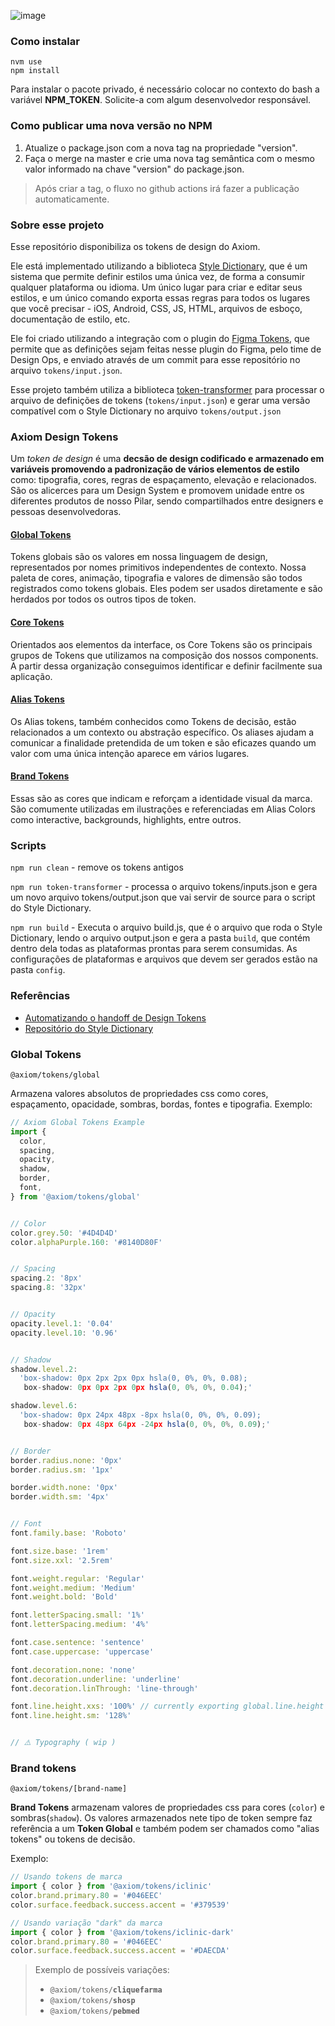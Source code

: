 
![image](https://user-images.githubusercontent.com/9949206/180495595-4c9d4b6a-642d-459f-9361-fd0f4d200658.png)

### Como instalar
```
nvm use
npm install
```
Para instalar o pacote privado, é necessário colocar no contexto do bash a variável **NPM_TOKEN**. Solicite-a com algum desenvolvedor responsável.

### Como publicar uma nova versão no NPM
1. Atualize o package.json com a nova tag na propriedade "version".
2. Faça o merge na master e crie uma nova tag semântica com o mesmo valor informado na chave "version" do package.json. 

>Após criar a tag, o fluxo no github actions irá fazer a publicação automaticamente.


### Sobre esse projeto
Esse repositório disponibiliza os tokens de design do Axiom.

Ele está implementado utilizando a biblioteca [Style Dictionary](https://amzn.github.io/style-dictionary), que é um sistema que permite definir estilos uma única vez, de forma a consumir qualquer plataforma ou idioma. Um único lugar para criar e editar seus estilos, e um único comando exporta essas regras para todos os lugares que você precisar - iOS, Android, CSS, JS, HTML, arquivos de esboço, documentação de estilo, etc.

Ele foi criado utilizando a integração com o plugin do [Figma Tokens](https://www.figmatokens.com/), que permite que as definições sejam feitas nesse plugin do Figma, pelo time de Design Ops, e enviado através de um commit para esse repositório no arquivo `tokens/input.json`.

Esse projeto também utiliza a biblioteca [token-transformer](https://www.npmjs.com/package/token-transformer) para processar o arquivo de definições de tokens (`tokens/input.json`) e gerar uma versão compatível com o Style Dictionary no arquivo `tokens/output.json`

### **Axiom Design Tokens**
Um *token de design* é uma **decsão de design codificado e armazenado em variáveis promovendo a padronização de vários elementos de estilo** como: tipografia, cores, regras de espaçamento, elevação e relacionados. São os alicerces para um Design System e promovem unidade entre os diferentes produtos de nosso Pilar, sendo compartilhados entre designers e pessoas desenvolvedoras.

#### [Global Tokens](https://www.figma.com/file/RbSJs5TvWqiQVxij5iDaiU/Axiom---Estudos?node-id=6888%3A18918)
Tokens globais são os valores em nossa linguagem de design, representados por nomes primitivos independentes de contexto. Nossa paleta de cores, animação, tipografia e valores de dimensão são todos registrados como tokens globais. Eles podem ser usados ​​diretamente e são herdados por todos os outros tipos de token.

#### [Core Tokens](https://www.figma.com/file/RbSJs5TvWqiQVxij5iDaiU/Axiom---Estudos?node-id=6972%3A10821)
Orientados aos elementos da interface, os Core Tokens são os principais grupos de Tokens que utilizamos na composição dos nossos components. A partir dessa organização conseguimos identificar e definir facilmente sua aplicação.

#### [Alias Tokens](https://www.figma.com/file/RbSJs5TvWqiQVxij5iDaiU/Axiom---Estudos?node-id=6977%3A10888)
Os Alias tokens, também conhecidos como Tokens de decisão, estão relacionados a um contexto ou abstração específico. Os aliases ajudam a comunicar a finalidade pretendida de um token e são eficazes quando um valor com uma única intenção aparece em vários lugares.

#### [Brand Tokens](https://www.figma.com/file/RbSJs5TvWqiQVxij5iDaiU/Axiom---Estudos?node-id=6988%3A15276)
Essas são as cores que indicam e reforçam a identidade visual da marca. São comumente utilizadas em ilustrações e referenciadas em Alias Colors como interactive, backgrounds, highlights, entre outros.

### Scripts

`npm run clean` - remove os tokens antigos

`npm run token-transformer` -  processa o arquivo tokens/inputs.json e gera um novo arquivo tokens/output.json que vai servir de source para o script do Style Dictionary.

`npm run build` -  Executa o arquivo build.js, que é o arquivo que roda o Style Dictionary, lendo o arquivo output.json e gera a pasta `build`, que contém dentro dela todas as plataformas prontas para serem consumidas.
As configurações de plataformas e arquivos que devem ser gerados estão na pasta `config`.


### Referências
- [Automatizando o handoff de Design Tokens](https://dsvault.io/automatizando-handoff-design-tokens/#nao-sofra)
- [Repositório do Style Dictionary](https://github.com/amzn/style-dictionary)


### Global Tokens

`@axiom/tokens/global` 

Armazena valores absolutos de propriedades css como cores, espaçamento, opacidade, sombras, bordas, fontes e tipografia. Exemplo:

```ts
// Axiom Global Tokens Example
import {
  color,
  spacing,
  opacity,
  shadow,
  border,
  font,
} from '@axiom/tokens/global'


// Color
color.grey.50: '#4D4D4D'
color.alphaPurple.160: '#8140D80F'


// Spacing
spacing.2: '8px'
spacing.8: '32px'


// Opacity
opacity.level.1: '0.04'
opacity.level.10: '0.96'


// Shadow
shadow.level.2:
  'box-shadow: 0px 2px 2px 0px hsla(0, 0%, 0%, 0.08);
   box-shadow: 0px 0px 2px 0px hsla(0, 0%, 0%, 0.04);'

shadow.level.6: 
  'box-shadow: 0px 24px 48px -8px hsla(0, 0%, 0%, 0.09);
   box-shadow: 0px 48px 64px -24px hsla(0, 0%, 0%, 0.09);'


// Border
border.radius.none: '0px'
border.radius.sm: '1px'

border.width.none: '0px'
border.width.sm: '4px'


// Font
font.family.base: 'Roboto'

font.size.base: '1rem'
font.size.xxl: '2.5rem'

font.weight.regular: 'Regular'
font.weight.medium: 'Medium'
font.weight.bold: 'Bold'

font.letterSpacing.small: '1%'
font.letterSpacing.medium: '4%'

font.case.sentence: 'sentence'
font.case.uppercase: 'uppercase'

font.decoration.none: 'none'
font.decoration.underline: 'underline'
font.decoration.linThrough: 'line-through'

font.line.height.xxs: '100%' // currently exporting global.line.height instead of global.font.lineHeight
font.line.height.sm: '128%'


// ⚠️ Typography ( wip )
```


### Brand tokens

`@axiom/tokens/[brand-name]`

**Brand Tokens** armazenam valores de propriedades css para cores (`color`) e sombras(`shadow`).
Os valores armazenados nete tipo de token sempre faz referência a um **Token Global** e também podem ser chamados como "alias tokens" ou tokens de decisão.

Exemplo:
```ts
// Usando tokens de marca
import { color } from '@axiom/tokens/iclinic'
color.brand.primary.80 = '#046EEC'
color.surface.feedback.success.accent = '#379539'

// Usando variação "dark" da marca
import { color } from '@axiom/tokens/iclinic-dark'
color.brand.primary.80 = '#046EEC'
color.surface.feedback.success.accent = '#DAECDA'
```

>Exemplo de possíveis variações:
> - `@axiom/tokens/`**`cliquefarma`**
> - `@axiom/tokens/`**`shosp`**
> - `@axiom/tokens/`**`pebmed`**

